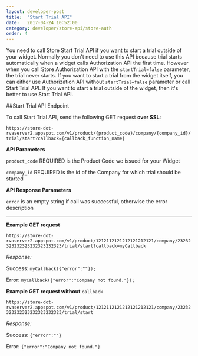```yaml
---
layout: developer-post
title:  "Start Trial API"
date:   2017-04-24 10:52:00
category: developer/store-api/store-auth
order: 4
---
```


You need to call Store Start Trial API if you want to start a trial outside of your widget. Normally you don't need to use this API because trial starts automatically when a widget calls Authorization API the first time. However when you call Store Authorization API with the `startTrial=false` parameter, the trial never starts. If you want to start a trial from the widget itself, you can either use Authorization API without `startTrial=false` parameter or call Start Trial API. If you want to start a trial outside of the widget, then it's better to use Start Trial API.


##Start Trial API Endpoint

To call Start Trial API, send the following GET request **over SSL**:

`https://store-dot-rvaserver2.appspot.com/v1/product/{product_code}/company/{company_id}/trial/start?callback={callback_function_name}`

**API Parameters**
 
`product_code` REQUIRED is the Product Code we issued for your Widget

`company_id` REQUIRED is the id of the Company for which trial should be started

**API Response Parameters**

`error` is an empty string if call was successful, otherwise the error description

_ _ _


**Example GET request**

`https://store-dot-rvaserver2.appspot.com/v1/product/1212112121212121212121/company/23232323232323232323232323/trial/start?callback=myCallback`

*Response:*

Success: `myCallback({"error":""});`

Error: `myCallback({"error":"Company not found."});`

**Example GET request without** `callback`

`https://store-dot-rvaserver2.appspot.com/v1/product/1212112121212121212121/company/23232323232323232323232323/trial/start`

*Response:*

Success: `{"error":""}`

Error: `{"error":"Company not found."}`
